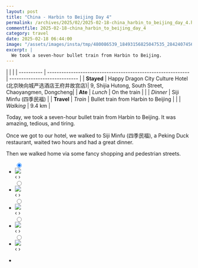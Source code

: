 ```yaml
---
layout: post
title: "China - Harbin to Beijing Day 4"
permalink: /archives/2025/02/2025-02-18-china_harbin_to_beijing_day_4.html
commentfile: 2025-02-18-china_harbin_to_beijing_day_4
category: travel
date: 2025-02-18 06:44:00
image: "/assets/images/insta/tmp/480086539_18493156825047535_2842407456936315988_n_18339492148155047.jpg"
excerpt: |
  We took a seven-hour bullet train from Harbin to Beijing.
---
```


|            |                                                              |
| ---------- | ------------------------------------------------------------ | ----------------------------- |
| **Stayed** | Happy Dragon City Culture Hotel (北京映向城严选酒店王府井故宫店)| 9, Shijia Hutong, South Street, Chaoyangmen, Dongcheng|
| **Ate** | _Lunch_ |  On the train        |
|            | _Dinner_ |        Siji Minfu (四季民福)  |
| **Travel** | _Train_ |  Bullet train from Harbin to Beijing        |
|            | _Walking_ |       9.4 km   |


Today, we took a seven-hour bullet train from Harbin to Beijing. It was amazing, tedious, and tiring. 

Once we got to our hotel, we walked to Siji Minfu (四季民福), a Peking Duck restaurant, waited two hours and had a great dinner. 

Then we walked home via some fancy shopping and pedestrian streets.

<ul class="slides">
    <input type="radio" name="radio-btn" id="img-1" checked="checked" />
    <li class="slide-container">
        <div class="slide">
          <a href="/assets/images/insta/tmp/480722012_18493156816047535_6743212946805550144_n_18000172388741728.jpg"><img src="/assets/images/insta/tmp/480722012_18493156816047535_6743212946805550144_n_18000172388741728.jpg" /></a>
        </div>
    <div class="nav">
      <label for="img-5" class="prev">&#x2039;</label>
      <label for="img-2" class="next">&#x203a;</label>
    </div>
    </li>
        <input type="radio" name="radio-btn" id="img-2"  />
    <li class="slide-container">
        <div class="slide">
          <a href="/assets/images/insta/tmp/480831625_18493156849047535_2627096638792668904_n_18292691143240073.jpg"><img src="/assets/images/insta/tmp/480831625_18493156849047535_2627096638792668904_n_18292691143240073.jpg" /></a>
        </div>
    <div class="nav">
      <label for="img-1" class="prev">&#x2039;</label>
      <label for="img-3" class="next">&#x203a;</label>
    </div>
    </li>
        <input type="radio" name="radio-btn" id="img-3"  />
    <li class="slide-container">
        <div class="slide">
          <a href="/assets/images/insta/tmp/480091900_18493156894047535_7025713684180850727_n_18075326455669223.jpg"><img src="/assets/images/insta/tmp/480091900_18493156894047535_7025713684180850727_n_18075326455669223.jpg" /></a>
        </div>
    <div class="nav">
      <label for="img-2" class="prev">&#x2039;</label>
      <label for="img-4" class="next">&#x203a;</label>
    </div>
    </li>
        <input type="radio" name="radio-btn" id="img-4"  />
    <li class="slide-container">
        <div class="slide">
          <a href="/assets/images/insta/tmp/480448300_18493156915047535_8976183171911324833_n_18054074084113526.jpg"><img src="/assets/images/insta/tmp/480448300_18493156915047535_8976183171911324833_n_18054074084113526.jpg" /></a>
        </div>
    <div class="nav">
      <label for="img-3" class="prev">&#x2039;</label>
      <label for="img-5" class="next">&#x203a;</label>
    </div>
    </li>
    
 <input type="radio" name="radio-btn" id="img-5" />
 <li class="slide-container">
 <div class="slide">
 <a href="/assets/images/insta/tmp/480086539_18493156825047535_2842407456936315988_n_18339492148155047.jpg"><img src="/assets/images/insta/tmp/480086539_18493156825047535_2842407456936315988_n_18339492148155047.jpg" /></a>
 </div>
 <div class="nav">
 <label for="img-4" class="prev">&#x2039;</label>
 <label for="img-1" class="next">&#x203a;</label>
 </div>
 </li>
      
<li class="nav-dots">
      <label for="img-1" class="nav-dot" id="img-dot-1"></label>
      <label for="img-2" class="nav-dot" id="img-dot-2"></label>
      <label for="img-3" class="nav-dot" id="img-dot-3"></label>
      <label for="img-4" class="nav-dot" id="img-dot-4"></label>

 <label for="img-5" class="nav-dot" id="img-dot-5"></label>

</li>
</ul>        
             

    